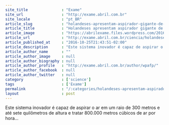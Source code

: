 ```yaml
---
site_title               : "Exame"
site_url                 : "http://exame.abril.com.br"
site_locale              : "pt_BR"
article_slug             : "holandeses-apresentam-aspirador-gigante-de-particulas-ultrafinas"
article_title            : "Holandeses apresentam aspirador gigante de partículas ultrafinas"
article_image            : "https://abrilexame.files.wordpress.com/2016/09/size_960_16_9_poluicao9.jpg?quality=70&strip=all&w=960"
article_url              : "http://exame.abril.com.br/ciencia/holandeses-apresentam-aspirador-gigante-de-particulas-ultrafinas/"
article_published_at     : "2016-10-25T21:43:51-02:00"
article_description      : "Este sistema inovador é capaz de aspirar o ar em um raio de 300 metros e até sete quilômetros de altura e tratar 800.000 metros cúbicos de ar por hora..."
article_author_name      : ""
article_author_image     : null
article_author_biography : null
article_author_profile   : "http://exame.abril.com.br/author/wpafp/"
article_author_facebook  : null
article_author_twitter   : null
category                 : ['science']
tags                     : ['Exame']
permalink                : "/:categories/holandeses-apresentam-aspirador-gigante-de-particulas-ultrafinas/"
layout                   : post
---
```


Este sistema inovador é capaz de aspirar o ar em um raio de 300 metros e até sete quilômetros de altura e tratar 800.000 metros cúbicos de ar por hora...
